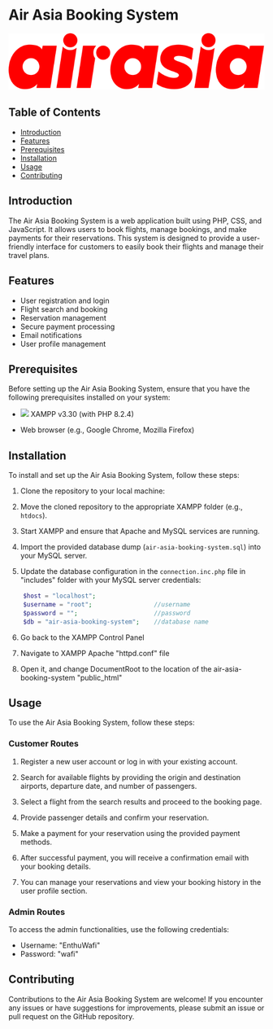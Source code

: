 # Air Asia Booking System

![Air Asia Booking System](./public_html/assets/img/airasiacom_logo.svg)


## Table of Contents

- [Introduction](#introduction)
- [Features](#features)
- [Prerequisites](#prerequisites)
- [Installation](#installation)
- [Usage](#usage)
- [Contributing](#contributing)

## Introduction

The Air Asia Booking System is a web application built using PHP, CSS, and JavaScript. It allows users to book flights, manage bookings, and make payments for their reservations. This system is designed to provide a user-friendly interface for customers to easily book their flights and manage their travel plans.

## Features

- User registration and login
- Flight search and booking
- Reservation management
- Secure payment processing
- Email notifications
- User profile management

## Prerequisites

Before setting up the Air Asia Booking System, ensure that you have the following prerequisites installed on your system:

- <img src="https://upload.wikimedia.org/wikipedia/en/thumb/7/78/XAMPP_logo.svg/1200px-XAMPP_logo.svg.png" width="5%"> XAMPP v3.30 (with PHP 8.2.4)

- Web browser (e.g., Google Chrome, Mozilla Firefox)

## Installation

To install and set up the Air Asia Booking System, follow these steps:

1. Clone the repository to your local machine:

2. Move the cloned repository to the appropriate XAMPP folder (e.g., `htdocs`).

3. Start XAMPP and ensure that Apache and MySQL services are running.

4. Import the provided database dump (`air-asia-booking-system.sql`) into your MySQL server.

5. Update the database configuration in the `connection.inc.php` file in "includes" folder with your MySQL server credentials:

```php
	$host = "localhost";
    $username = "root"; 				//username
    $password = "";						//password
    $db = "air-asia-booking-system";	//database name
```

6. Go back to the XAMPP Control Panel

7. Navigate to XAMPP Apache "httpd.conf" file

8. Open it, and change DocumentRoot to the location of the air-asia-booking-system "public_html"


## Usage

To use the Air Asia Booking System, follow these steps:

### Customer Routes

1. Register a new user account or log in with your existing account.

2. Search for available flights by providing the origin and destination airports, departure date, and number of passengers.

3. Select a flight from the search results and proceed to the booking page.

4. Provide passenger details and confirm your reservation.

5. Make a payment for your reservation using the provided payment methods.

6. After successful payment, you will receive a confirmation email with your booking details.

7. You can manage your reservations and view your booking history in the user profile section.

### Admin Routes

To access the admin functionalities, use the following credentials:
- Username: "EnthuWafi"
- Password: "wafi"


## Contributing

Contributions to the Air Asia Booking System are welcome! If you encounter any issues or have suggestions for improvements, please submit an issue or pull request on the GitHub repository.

